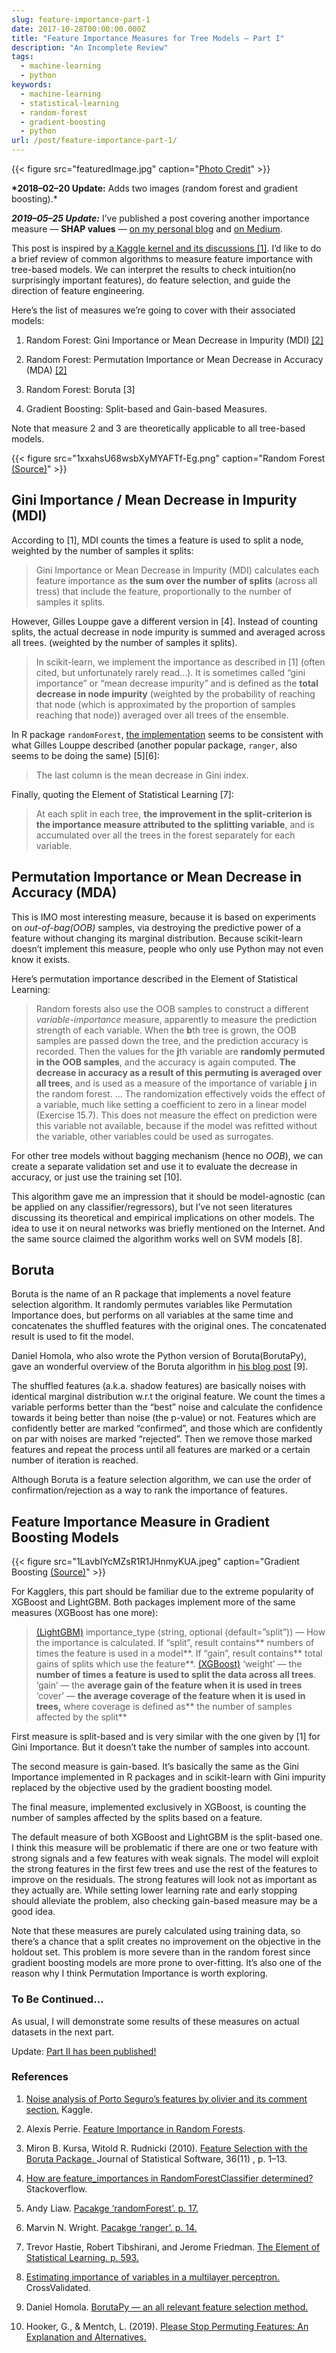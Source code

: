 ```yaml
---
slug: feature-importance-part-1
date: 2017-10-28T00:00:00.000Z
title: "Feature Importance Measures for Tree Models — Part I"
description: "An Incomplete Review"
tags:
  - machine-learning
  - python
keywords:
  - machine-learning
  - statistical-learning
  - random-forest
  - gradient-boosting
  - python
url: /post/feature-importance-part-1/
---
```


{{< figure src="featuredImage.jpg" caption="[Photo Credit](https://unsplash.com/photos/h9gTB3OHMh4)" >}}

**\*2018–02–20 Update:** Adds two images (random forest and gradient boosting).\*

**_2019–05–25 Update:_** I’ve published a post covering another importance measure — **SHAP values** — [on my personal blog](https://blog.ceshine.net/post/shap/) and [on Medium](https://medium.com/@ceshine/notes-shap-values-a5fc8c844c9a).

This post is inspired by [a Kaggle kernel and its discussions [1]](https://www.kaggle.com/ogrellier/noise-analysis-of-porto-seguro-s-features). I’d like to do a brief review of common algorithms to measure feature importance with tree-based models. We can interpret the results to check intuition(no surprisingly important features), do feature selection, and guide the direction of feature engineering.

Here’s the list of measures we’re going to cover with their associated models:

1. Random Forest: Gini Importance or Mean Decrease in Impurity (MDI) [[2]](https://alexisperrier.com/datascience/2015/08/27/feature-importance-random-forests-gini-accuracy.html)

1. Random Forest: Permutation Importance or Mean Decrease in Accuracy (MDA) [[2]](https://alexisperrier.com/datascience/2015/08/27/feature-importance-random-forests-gini-accuracy.html)

1. Random Forest: Boruta [3]

1. Gradient Boosting: Split-based and Gain-based Measures.

Note that measure 2 and 3 are theoretically applicable to all tree-based models.

{{< figure src="1xxahsU68wsbXyMYAFTf-Eg.png" caption="Random Forest [(Source)](https://towardsdatascience.com/random-forest-learning-essential-understanding-1ca856a963cb)" >}}

## Gini Importance / Mean Decrease in Impurity (MDI)

According to [1], MDI counts the times a feature is used to split a node, weighted by the number of samples it splits:

> Gini Importance or Mean Decrease in Impurity (MDI) calculates each feature importance as **the sum over the number of splits** (across all tress) that include the feature, proportionally to the number of samples it splits.

However, Gilles Louppe gave a different version in [4]. Instead of counting splits, the actual decrease in node impurity is summed and averaged across all trees. (weighted by the number of samples it splits).

> In scikit-learn, we implement the importance as described in [1] (often cited, but unfortunately rarely read…). It is sometimes called “gini importance” or “mean decrease impurity” and is defined as the **total decrease in node impurity** (weighted by the probability of reaching that node (which is approximated by the proportion of samples reaching that node)) averaged over all trees of the ensemble.

In R package `randomForest`, [the implementation](https://cran.r-project.org/web/packages/randomForest/randomForest.pdf) seems to be consistent with what Gilles Louppe described (another popular package, `ranger`, also seems to be doing the same) [5][6]:

> The last column is the mean decrease in Gini index.

Finally, quoting the Element of Statistical Learning [7]:

> At each split in each tree, **the improvement in the split-criterion is the importance measure attributed to the splitting variable**, and is accumulated over all the trees in the forest separately for each variable.

## Permutation Importance or Mean Decrease in Accuracy (MDA)

This is IMO most interesting measure, because it is based on experiments on _out-of-bag(OOB)_ samples, via destroying the predictive power of a feature without changing its marginal distribution. Because scikit-learn doesn’t implement this measure, people who only use Python may not even know it exists.

Here’s permutation importance described in the Element of Statistical Learning:

> Random forests also use the OOB samples to construct a different _variable-importance_ measure, apparently to measure the prediction strength of each variable. When the **b**th tree is grown, the OOB samples are passed down the tree, and the prediction accuracy is recorded. Then the values for the **j**th variable are **randomly permuted in the OOB samples**, and the accuracy is again computed. **The decrease in accuracy as a result of this permuting is averaged over all trees**, and is used as a measure of the importance of variable **j** in the random forest. … The randomization effectively voids the effect of a variable, much like setting a coefficient to zero in a linear model (Exercise 15.7). This does not measure the effect on prediction were this variable not available, because if the model was refitted without the variable, other variables could be used as surrogates.

For other tree models without bagging mechanism (hence no _OOB_), we can create a separate validation set and use it to evaluate the decrease in accuracy, or just use the training set [10].

This algorithm gave me an impression that it should be model-agnostic (can be applied on any classifier/regressors), but I’ve not seen literatures discussing its theoretical and empirical implications on other models. The idea to use it on neural networks was briefly mentioned on the Internet. And the same source claimed the algorithm works well on SVM models [8].

## Boruta

Boruta is the name of an R package that implements a novel feature selection algorithm. It randomly permutes variables like Permutation Importance does, but performs on all variables at the same time and concatenates the shuffled features with the original ones. The concatenated result is used to fit the model.

Daniel Homola, who also wrote the Python version of Boruta(BorutaPy), gave an wonderful overview of the Boruta algorithm in [his blog post](http://danielhomola.com/2015/05/08/borutapy-an-all-relevant-feature-selection-method/) [9].

The shuffled features (a.k.a. shadow features) are basically noises with identical marginal distribution w.r.t the original feature. We count the times a variable performs better than the “best” noise and calculate the confidence towards it being better than noise (the p-value) or not. Features which are confidently better are marked “confirmed”, and those which are confidently on par with noises are marked “rejected”. Then we remove those marked features and repeat the process until all features are marked or a certain number of iteration is reached.

Although Boruta is a feature selection algorithm, we can use the order of confirmation/rejection as a way to rank the importance of features.

## Feature Importance Measure in Gradient Boosting Models

{{< figure src="1LavbIYcMZsR1R1JHnmyKUA.jpeg" caption="Gradient Boosting [(Source)](https://dimensionless.in/gradient-boosting/)" >}}

For Kagglers, this part should be familiar due to the extreme popularity of XGBoost and LightGBM. Both packages implement more of the same measures (XGBoost has one more):

> [(LightGBM)](https://lightgbm.readthedocs.io/en/latest/Python-API.html#lightgbm.Booster.feature_importance) importance_type (string, optional (default=”split”)) — How the importance is calculated. If “split”, result contains** numbers of times the feature is used in a model**. If “gain”, result contains** total gains of splits which use the feature**.
> [(XGBoost)](https://xgboost.readthedocs.io/en/latest/python/python_api.html#xgboost.Booster.get_score) ‘weight’ — the **number of times a feature is used to split the data across all trees**. ‘gain’ — the **average gain of the feature when it is used in trees** ‘cover’ — **the average coverage **of the feature when it is used in trees**,** where coverage is defined as** the number of samples affected by the split**

First measure is split-based and is very similar with the one given by [1] for Gini Importance. But it doesn’t take the number of samples into account.

The second measure is gain-based. It’s basically the same as the Gini Importance implemented in R packages and in scikit-learn with Gini impurity replaced by the objective used by the gradient boosting model.

The final measure, implemented exclusively in XGBoost, is counting the number of samples affected by the splits based on a feature.

The default measure of both XGBoost and LightGBM is the split-based one. I think this measure will be problematic if there are one or two feature with strong signals and a few features with weak signals. The model will exploit the strong features in the first few trees and use the rest of the features to improve on the residuals. The strong features will look not as important as they actually are. While setting lower learning rate and early stopping should alleviate the problem, also checking gain-based measure may be a good idea.

Note that these measures are purely calculated using training data, so there’s a chance that a split creates no improvement on the objective in the holdout set. This problem is more severe than in the random forest since gradient boosting models are more prone to over-fitting. It’s also one of the reason why I think Permutation Importance is worth exploring.

### To Be Continued…

As usual, I will demonstrate some results of these measures on actual datasets in the next part.

Update: [Part II has been published!](https://becominghuman.ai/feature-importance-measures-for-tree-models-part-ii-20c9ff4329b)

### References

1. [Noise analysis of Porto Seguro’s features by olivier and its comment section.](https://www.kaggle.com/ogrellier/noise-analysis-of-porto-seguro-s-features) Kaggle.

1. Alexis Perrie. [Feature Importance in Random Forests](https://alexisperrier.com/datascience/2015/08/27/feature-importance-random-forests-gini-accuracy.html).

1. Miron B. Kursa, Witold R. Rudnicki (2010). [Feature Selection with the Boruta Package. ](https://www.jstatsoft.org/article/view/v036i11)Journal of Statistical Software, 36(11) , p. 1–13.

1. [How are feature_importances in RandomForestClassifier determined? ](https://stackoverflow.com/questions/15810339/how-are-feature-importances-in-randomforestclassifier-determined)Stackoverflow.

1. Andy Liaw. [Pacakge ‘randomForest’. p. 17.](https://cran.r-project.org/web/packages/randomForest/randomForest.pdf)

1. Marvin N. Wright. [Pacakge ‘ranger’. p. 14.](https://cran.r-project.org/web/packages/ranger/ranger.pdf)

1. Trevor Hastie, Robert Tibshirani, and Jerome Friedman. [The Element of Statistical Learning. p. 593.](https://web.stanford.edu/~hastie/ElemStatLearn/printings/ESLII_print12.pdf)

1. [Estimating importance of variables in a multilayer perceptron. ](https://stats.stackexchange.com/questions/166767/estimating-importance-of-variables-in-a-multilayer-perceptron)CrossValidated.

1. Daniel Homola. [BorutaPy — an all relevant feature selection method.](http://danielhomola.com/2015/05/08/borutapy-an-all-relevant-feature-selection-method/)

1. Hooker, G., & Mentch, L. (2019). [Please Stop Permuting Features: An Explanation and Alternatives.](http://arxiv.org/abs/1905.03151)